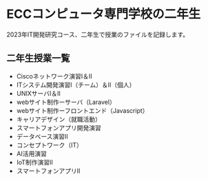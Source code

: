 # ECCコンピュータ専門学校の二年生

2023年IT開発研究コース、二年生で授業のファイルを記録します。

## 二年生授業一覧

* Ciscoネットワーク演習I＆II
* ITシステム開発演習I（チーム）＆II（個人）
* UNIXサーバI＆II
* webサイト制作ーサーバ（Laravel）
* webサイト制作ーフロントエンド（Javascript）
* キャリアデザイン（就職活動）
* スマートフォンアプリ開発演習
* データベース演習II
* コンセプトワーク（IT）
* AI活用演習
* IoT制作演習II
* スマートフォンアプリII
